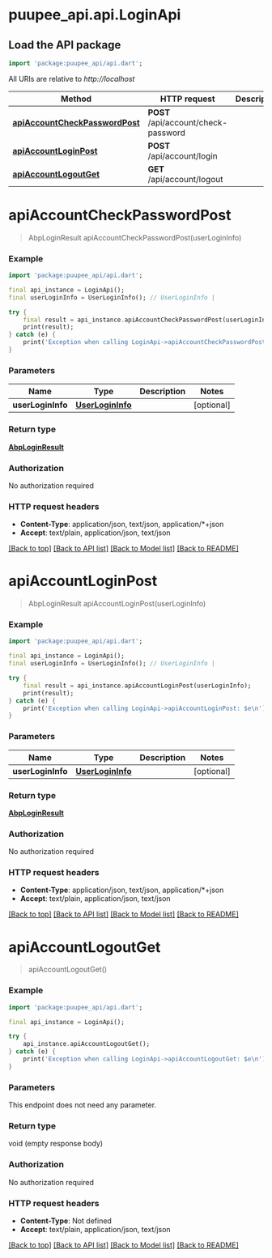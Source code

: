 # puupee_api.api.LoginApi

## Load the API package
```dart
import 'package:puupee_api/api.dart';
```

All URIs are relative to *http://localhost*

Method | HTTP request | Description
------------- | ------------- | -------------
[**apiAccountCheckPasswordPost**](LoginApi.md#apiaccountcheckpasswordpost) | **POST** /api/account/check-password | 
[**apiAccountLoginPost**](LoginApi.md#apiaccountloginpost) | **POST** /api/account/login | 
[**apiAccountLogoutGet**](LoginApi.md#apiaccountlogoutget) | **GET** /api/account/logout | 


# **apiAccountCheckPasswordPost**
> AbpLoginResult apiAccountCheckPasswordPost(userLoginInfo)



### Example
```dart
import 'package:puupee_api/api.dart';

final api_instance = LoginApi();
final userLoginInfo = UserLoginInfo(); // UserLoginInfo | 

try {
    final result = api_instance.apiAccountCheckPasswordPost(userLoginInfo);
    print(result);
} catch (e) {
    print('Exception when calling LoginApi->apiAccountCheckPasswordPost: $e\n');
}
```

### Parameters

Name | Type | Description  | Notes
------------- | ------------- | ------------- | -------------
 **userLoginInfo** | [**UserLoginInfo**](UserLoginInfo.md)|  | [optional] 

### Return type

[**AbpLoginResult**](AbpLoginResult.md)

### Authorization

No authorization required

### HTTP request headers

 - **Content-Type**: application/json, text/json, application/*+json
 - **Accept**: text/plain, application/json, text/json

[[Back to top]](#) [[Back to API list]](../README.md#documentation-for-api-endpoints) [[Back to Model list]](../README.md#documentation-for-models) [[Back to README]](../README.md)

# **apiAccountLoginPost**
> AbpLoginResult apiAccountLoginPost(userLoginInfo)



### Example
```dart
import 'package:puupee_api/api.dart';

final api_instance = LoginApi();
final userLoginInfo = UserLoginInfo(); // UserLoginInfo | 

try {
    final result = api_instance.apiAccountLoginPost(userLoginInfo);
    print(result);
} catch (e) {
    print('Exception when calling LoginApi->apiAccountLoginPost: $e\n');
}
```

### Parameters

Name | Type | Description  | Notes
------------- | ------------- | ------------- | -------------
 **userLoginInfo** | [**UserLoginInfo**](UserLoginInfo.md)|  | [optional] 

### Return type

[**AbpLoginResult**](AbpLoginResult.md)

### Authorization

No authorization required

### HTTP request headers

 - **Content-Type**: application/json, text/json, application/*+json
 - **Accept**: text/plain, application/json, text/json

[[Back to top]](#) [[Back to API list]](../README.md#documentation-for-api-endpoints) [[Back to Model list]](../README.md#documentation-for-models) [[Back to README]](../README.md)

# **apiAccountLogoutGet**
> apiAccountLogoutGet()



### Example
```dart
import 'package:puupee_api/api.dart';

final api_instance = LoginApi();

try {
    api_instance.apiAccountLogoutGet();
} catch (e) {
    print('Exception when calling LoginApi->apiAccountLogoutGet: $e\n');
}
```

### Parameters
This endpoint does not need any parameter.

### Return type

void (empty response body)

### Authorization

No authorization required

### HTTP request headers

 - **Content-Type**: Not defined
 - **Accept**: text/plain, application/json, text/json

[[Back to top]](#) [[Back to API list]](../README.md#documentation-for-api-endpoints) [[Back to Model list]](../README.md#documentation-for-models) [[Back to README]](../README.md)

